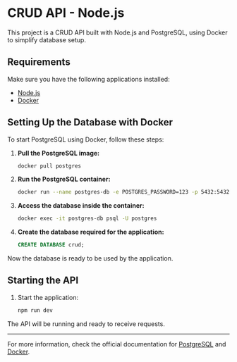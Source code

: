 # CRUD API - Node.js

This project is a CRUD API built with Node.js and PostgreSQL, using Docker to simplify database setup.

## Requirements

Make sure you have the following applications installed:

- [Node.js](https://nodejs.org/)
- [Docker](https://www.docker.com/)

## Setting Up the Database with Docker

To start PostgreSQL using Docker, follow these steps:

1. **Pull the PostgreSQL image:**
   ```sh
   docker pull postgres
   ```

2. **Run the PostgreSQL container:**
   ```sh
   docker run --name postgres-db -e POSTGRES_PASSWORD=123 -p 5432:5432 -d postgres
   ```

3. **Access the database inside the container:**
   ```sh
   docker exec -it postgres-db psql -U postgres
   ```

4. **Create the database required for the application:**
   ```sql
   CREATE DATABASE crud;
   ```

Now the database is ready to be used by the application.

## Starting the API

1. Start the application:
   ```sh
   npm run dev
   ```

The API will be running and ready to receive requests.

---

For more information, check the official documentation for [PostgreSQL](https://www.postgresql.org/) and [Docker](https://docs.docker.com/).

